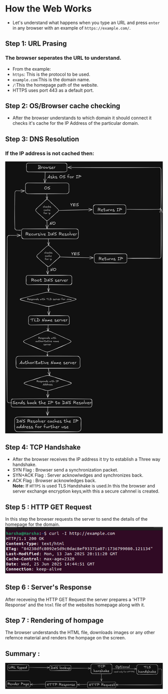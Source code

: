 # How the Web Works

+ Let's understand what happens when you type an URL and press `enter` in any browser with an example of `https://example.com/`.  

## Step 1: URL Prasing  

### The browser seperates the URL to understand.  

+ From the example:  
+ `https`: This is the protocol to be used.  
+ `example.com`:This is the domain name.  
+ `/`:This the homepage path of the website.  
+ HTTPS uses port 443 as a default port.  

## Step 2: OS/Browser cache checking

+ After the browser understands to which domain it should connect it checks it's cache for the IP Address of the particular domain.  

## Step 3: DNS Resolution  

### If the IP address is not cached then:  

![DNS Resolution](img/DNS%20Resolution.png)

## Step 4: TCP Handshake

+ After the browser receives the IP address it try to establish a Three way handshake.
+ SYN Flag : Browser send a synchronization packet.
+ SYN+ACK Flag : Server acknowlwdges and synchronizes back.
+ ACK Flag : Browser acknowledges back.  
**Note:** If `HTTPS` is used TLS Handshake is used.In this the browser and server exchange encryption keys,with this a secure cahnnel is created.  

## Step 5 : HTTP GET Request

In this step the browser requests the server to send the details of the homepage for the domain.
![HTTP GET Request](img/HTTP.png)

## Step 6 : Server's Response

After receveing the HTTP GET Request the server prepares a  'HTTP Response' and the `html` file of the websites homepage along with it.

## Step 7 : Rendering of hompage

The browser understands the HTML file, downloads images or any other refernce material and renders the hompage on the screen.

## Summary :

![summary](img/summary.png)